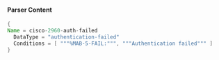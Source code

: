 #### Parser Content
```Java
{
Name = cisco-2960-auth-failed
  DataType = "authentication-failed"
  Conditions = [ """%MAB-5-FAIL:""", """Authentication failed""" ]
}
```